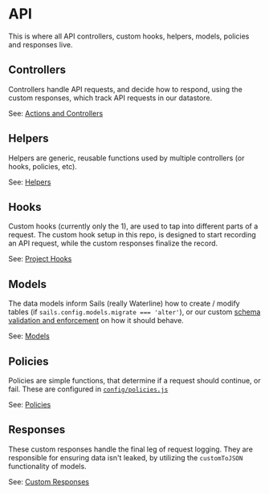 # API

This is where all API controllers, custom hooks, helpers, models, policies and responses live.

## Controllers

Controllers handle API requests, and decide how to respond, using the custom responses, which track API requests in our datastore.

See: [Actions and Controllers](https://sailsjs.com/documentation/concepts/actions-and-controllers)

## Helpers

Helpers are generic, reusable functions used by multiple controllers (or hooks, policies, etc).

See: [Helpers](https://sailsjs.com/documentation/concepts/helpers)

## Hooks

Custom hooks (currently only the 1), are used to tap into different parts of a request. The custom hook setup in this repo, is designed to start recording an API request, while the custom responses finalize the record.

See: [Project Hooks](https://sailsjs.com/documentation/concepts/extending-sails/hooks/project-hooks)

## Models

The data models inform Sails (really Waterline) how to create / modify tables (if `sails.config.models.migrate === 'alter'`), or our custom [schema validation and enforcement](../README.md#schema-validation-and-enforcement) on how it should behave.

See: [Models](https://sailsjs.com/documentation/concepts/models-and-orm/models)

## Policies

Policies are simple functions, that determine if a request should continue, or fail. These are configured in [`config/policies.js`](../config/policies.js)

See: [Policies](https://sailsjs.com/documentation/concepts/policies)

## Responses

These custom responses handle the final leg of request logging. They are responsible for ensuring data isn't leaked, by utilizing the `customToJSON` functionality of models.

See: [Custom Responses](https://sailsjs.com/documentation/concepts/extending-sails/custom-responses)
